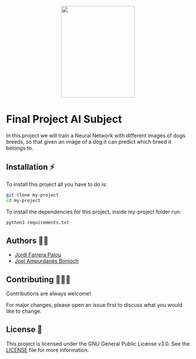 <p align="center">
  <img width="200" height="250" src="http://3.bp.blogspot.com/-r_WjxJ8wKZw/USaTSQoPASI/AAAAAAABC_E/RpyoHX2nrDE/s1600/PERROS+%2528134%2529.png">&nbsp;
</p>

# Final Project AI Subject

In this project we will train a Neural Network with different images of dogs breeds, so that given an image of a dog it can predict which breed it belongs to.


## Installation ⚡

To install this project all you have to do is:

```bash
git clone my-project
cd my-project
```

To install the dependencies for this project, inside my-project folder run:

```bash
python3 requirements.txt
```
## Authors 👨‍💻

- [Jordi Farrera Palou](https://www.github.com/JFarrera)
- [Joel Ampurdanés Bonjoch](https://www.github.com/JoelAmpurda)


## Contributing 🧑‍🤝‍🧑

Contributions are always welcome!

For major changes, please open an issue first to discuss what you would like to change.



## License 📕

This project is licensed under the GNU General Public License v3.0. See the [LICENSE](LICENSE) file for more information.
